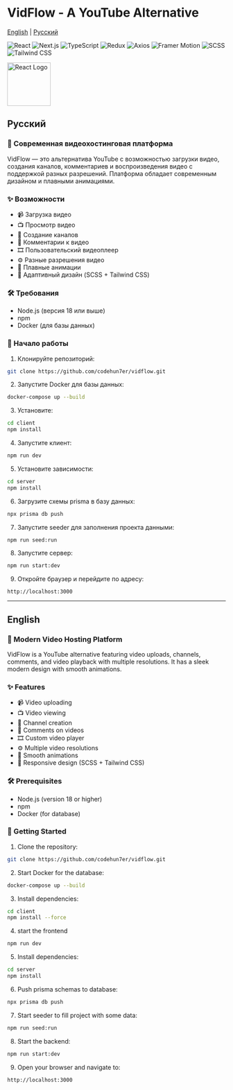 # VidFlow - A YouTube Alternative

[English](#english) | [Русский](#русский)

![React](https://img.shields.io/badge/React-61DAFB?style=for-the-badge&logo=react&logoColor=white)
![Next.js](https://img.shields.io/badge/Next.js-000000?style=for-the-badge&logo=next.js&logoColor=white)
![TypeScript](https://img.shields.io/badge/TypeScript-3178C6?style=for-the-badge&logo=typescript&logoColor=white)
![Redux](https://img.shields.io/badge/Redux-764ABC?style=for-the-badge&logo=redux&logoColor=white)
![Axios](https://img.shields.io/badge/Axios-5A29E4?style=for-the-badge&logo=axios&logoColor=white)
![Framer Motion](https://img.shields.io/badge/Framer_Motion-0055FF?style=for-the-badge&logo=framer&logoColor=white)
![SCSS](https://img.shields.io/badge/SCSS-CC6699?style=for-the-badge&logo=sass&logoColor=white)
![Tailwind CSS](https://img.shields.io/badge/Tailwind_CSS-38B2AC?style=for-the-badge&logo=tailwind-css&logoColor=white)

<img src="https://upload.wikimedia.org/wikipedia/commons/a/a7/React-icon.svg" width="100" alt="React Logo">

## Русский

### 🚀 Современная видеохостинговая платформа

VidFlow — это альтернатива YouTube с возможностью загрузки видео, создания каналов, комментариев и воспроизведения видео с поддержкой разных разрешений. Платформа обладает современным дизайном и плавными анимациями.

### ✨ Возможности

- 📹 Загрузка видео
- 📺 Просмотр видео
- 👥 Создание каналов
- 💬 Комментарии к видео
- 🎞 Пользовательский видеоплеер
- ⚙️ Разные разрешения видео
- 💫 Плавные анимации
- 🎨 Адаптивный дизайн (SCSS + Tailwind CSS)

### 🛠 Требования

- Node.js (версия 18 или выше)
- npm
- Docker (для базы данных)

### 🚀 Начало работы

1. Клонируйте репозиторий:

```bash
git clone https://github.com/codehun7er/vidflow.git
```

2. Запустите Docker для базы данных:

```bash
docker-compose up --build
```

3. Установите:

```bash
cd client
npm install
```

4. Запустите клиент:

```bash
npm run dev
```

5. Установите зависимости:

```bash
cd server
npm install
```

6. Загрузите схемы prisma в базу данных:

```bash
npx prisma db push
```

7. Запустите seeder для заполнения проекта данными:

```bash
npm run seed:run
```

8. Запустите сервер:

```bash
npm run start:dev
```

9. Откройте браузер и перейдите по адресу:

```
http://localhost:3000
```

---

## English

### 🚀 Modern Video Hosting Platform

VidFlow is a YouTube alternative featuring video uploads, channels, comments, and video playback with multiple resolutions. It has a sleek modern design with smooth animations.

### ✨ Features

- 📹 Video uploading
- 📺 Video viewing
- 👥 Channel creation
- 💬 Comments on videos
- 🎞 Custom video player
- ⚙️ Multiple video resolutions
- 💫 Smooth animations
- 🎨 Responsive design (SCSS + Tailwind CSS)

### 🛠 Prerequisites

- Node.js (version 18 or higher)
- npm
- Docker (for database)

### 🚀 Getting Started

1. Clone the repository:

```bash
git clone https://github.com/codehun7er/vidflow.git
```

2. Start Docker for the database:

```bash
docker-compose up --build
```

3. Install dependencies:

```bash
cd client
npm install --force
```

4. start the frontend

```bash
npm run dev
```

5. Install dependencies:

```bash
cd server
npm install
```

6. Push prisma schemas to database:

```bash
npx prisma db push
```

7. Start seeder to fill project with some data:

```bash
npm run seed:run
```

8. Start the backend:

```bash
npm run start:dev
```

9. Open your browser and navigate to:

```
http://localhost:3000
```
